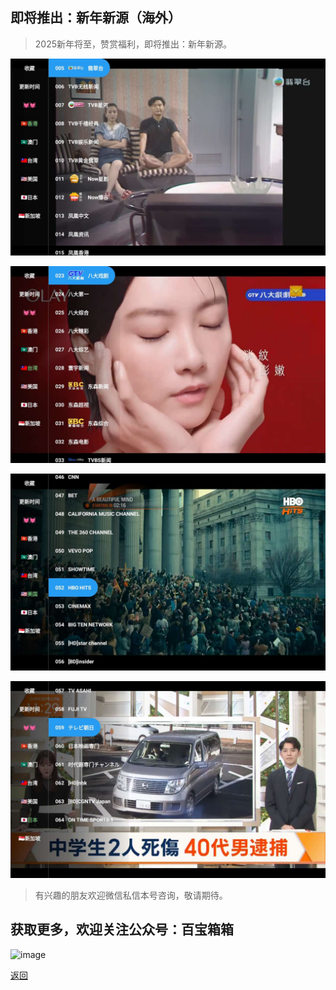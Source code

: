 ## 即将推出：新年新源（海外）
>2025新年将至，赞赏福利，即将推出：新年新源。

![image](../assets/img/008_NewSource/NS1.jpg)

![image](../assets/img/008_NewSource/NS2.jpg)

![image](../assets/img/008_NewSource/NS3.jpg)

![image](../assets/img/008_NewSource/NS4.jpg)

>有兴趣的朋友欢迎微信私信本号咨询，敬请期待。

## 获取更多，欢迎关注公众号：百宝箱箱
![image](../assets/GongZhongHao.png)

[返回](..)